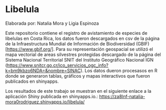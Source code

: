 # Libelula

Elaborada por: Natalia Mora y Ligia Espinoza

Este repositorio contiene el registro de avistamiento de especies de libelulas en Costa Rica, los datos fueron descargados en csv de la página de la Infraestructura Mundial de Información de Biodiversidad (GBIF) [https://www.gbif.org/]. Para su representación geospacial se utilizó el mapa vectorial de areas silvestres protegidas descargado de la página del Sistema Nacional Territorial SNIT del Instituto Geográfico Nacional IGN (https://www.snitcr.go.cr/ico_servicios_ogc_info?k=bm9kbzo6NDA=&nombre=SINAC). Los datos dueron procesasos en R donde se generaron tablas, gráficos y mapas interactivos que fueron publicados en shinyapps. 

Los resultados de este trabajo se muestran en el siguiente enlace a la aplicación Shiny publicada en shinyapps.io.: https://za8lnf-natalia-mora0rodriguez.shinyapps.io/libelula/ 

